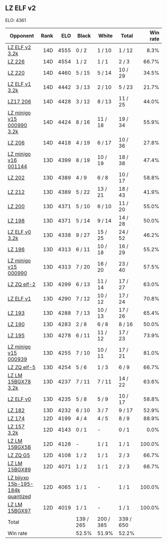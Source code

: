 ## LZ ELF v2 ##

ELO: 4361

Opponent | Rank | ELO | Black | White | Total | Win rate
---------|-----:|----:|-------|-------|-------|-------:
[LZ ELF v2 3.2k](LZ%20ELF%20v2%203.2k.md) | 14D | 4555 | 0 / 2 | 1 / 10 | 1 / 12 | 8.3%
[LZ 226](LZ%20226.md) | 14D | 4554 | 1 / 2 | 1 / 1 | 2 / 3 | 66.7%
[LZ 220](LZ%20220.md) | 14D | 4460 | 5 / 15 | 5 / 14 | 10 / 29 | 34.5%
[LZ ELF v1 3.2k](LZ%20ELF%20v1%203.2k.md) | 14D | 4442 | 3 / 13 | 2 / 10 | 5 / 23 | 21.7%
[LZ17 206](LZ17%20206.md) | 14D | 4428 | 3 / 12 | 8 / 13 | 11 / 25 | 44.0%
[LZ minigo v15 000990 3.2k](LZ%20minigo%20v15%20000990%203.2k.md) | 14D | 4424 | 8 / 16 | 11 / 18 | 19 / 34 | 55.9%
[LZ 206](LZ%20206.md) | 14D | 4418 | 4 / 19 | 6 / 17 | 10 / 36 | 27.8%
[LZ minigo v16 001144](LZ%20minigo%20v16%20001144.md) | 13D | 4399 | 8 / 19 | 10 / 19 | 18 / 38 | 47.4%
[LZ 202](LZ%20202.md) | 13D | 4389 | 4 / 9 | 6 / 8 | 10 / 17 | 58.8%
[LZ 212](LZ%20212.md) | 13D | 4389 | 5 / 22 | 13 / 21 | 18 / 43 | 41.9%
[LZ 200](LZ%20200.md) | 13D | 4371 | 5 / 10 | 6 / 10 | 11 / 20 | 55.0%
[LZ 198](LZ%20198.md) | 13D | 4371 | 5 / 14 | 9 / 14 | 14 / 28 | 50.0%
[LZ ELF v0 3.2k](LZ%20ELF%20v0%203.2k.md) | 13D | 4338 | 9 / 27 | 15 / 25 | 24 / 52 | 46.2%
[LZ 196](LZ%20196.md) | 13D | 4313 | 6 / 11 | 10 / 18 | 16 / 29 | 55.2%
[LZ minigo v15 000990](LZ%20minigo%20v15%20000990.md) | 13D | 4313 | 7 / 20 | 16 / 20 | 23 / 40 | 57.5%
[LZ ZQ elf-2](LZ%20ZQ%20elf-2.md) | 13D | 4299 | 6 / 13 | 11 / 14 | 17 / 27 | 63.0%
[LZ ELF v1](LZ%20ELF%20v1.md) | 13D | 4290 | 7 / 12 | 10 / 12 | 17 / 24 | 70.8%
[LZ 193](LZ%20193.md) | 13D | 4288 | 7 / 13 | 10 / 13 | 17 / 26 | 65.4%
[LZ 190](LZ%20190.md) | 13D | 4283 | 2 / 8 | 6 / 8 | 8 / 16 | 50.0%
[LZ 195](LZ%20195.md) | 13D | 4278 | 6 / 11 | 11 / 12 | 17 / 23 | 73.9%
[LZ minigo v15 000939](LZ%20minigo%20v15%20000939.md) | 13D | 4255 | 7 / 10 | 10 / 11 | 17 / 21 | 81.0%
[LZ ZQ elf-5](LZ%20ZQ%20elf-5.md) | 13D | 4254 | 5 / 6 | 1 / 3 | 6 / 9 | 66.7%
[LZ LM 15BGX78 3.2k](LZ%20LM%2015BGX78%203.2k.md) | 13D | 4237 | 7 / 11 | 7 / 11 | 14 / 22 | 63.6%
[LZ ELF v0](LZ%20ELF%20v0.md) | 13D | 4235 | 5 / 8 | 5 / 9 | 10 / 17 | 58.8%
[LZ 182](LZ%20182.md) | 13D | 4232 | 6 / 10 | 3 / 7 | 9 / 17 | 52.9%
[LZ 174](LZ%20174.md) | 12D | 4199 | 4 / 4 | 4 / 5 | 8 / 9 | 88.9%
[LZ 157 3.2k](LZ%20157%203.2k.md) | 12D | 4143 | 0 / 1 | - | 0 / 1 | 0.0%
[LZ LM 15BGX5B](LZ%20LM%2015BGX5B.md) | 12D | 4128 | - | 1 / 1 | 1 / 1 | 100.0%
[LZ ZQ G5](LZ%20ZQ%20G5.md) | 12D | 4108 | 1 / 2 | 1 / 1 | 2 / 3 | 66.7%
[LZ LM 15BGX89](LZ%20LM%2015BGX89.md) | 12D | 4071 | 1 / 2 | 1 / 1 | 2 / 3 | 66.7%
[LZ bjiyxo 15b-195-184k quantized](LZ%20bjiyxo%2015b-195-184k%20quantized.md) | 12D | 4065 | 1 / 1 | - | 1 / 1 | 100.0%
[LZ LM 15BGX97](LZ%20LM%2015BGX97.md) | 12D | 4019 | 1 / 1 | - | 1 / 1 | 100.0%
Total | | | 139 / 265 | 200 / 385 | 339 / 650 | 
Win rate| | | 52.5% | 51.9% | 52.2% | 
